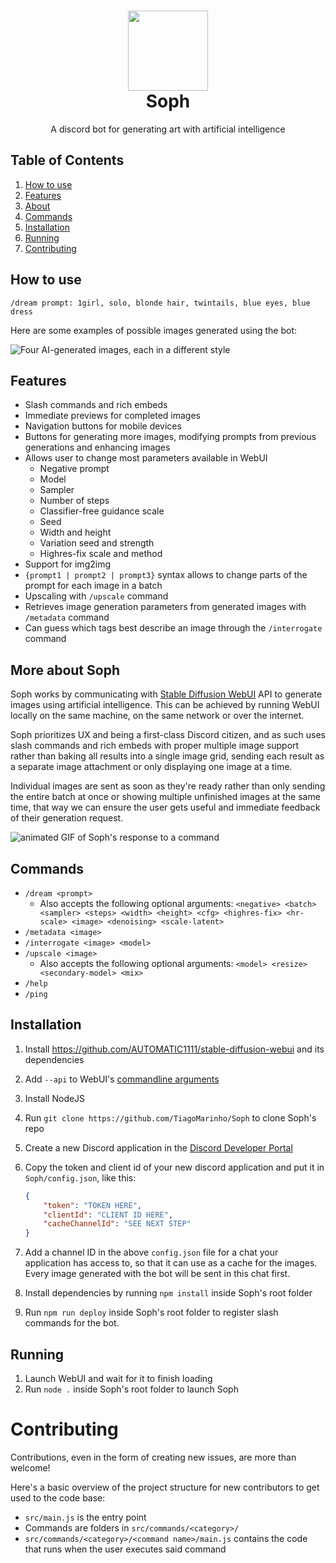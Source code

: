 <h1 align="center"><img src="https://i.imgur.com/5Fxwmfv.png" width="128"><br/>Soph</h1>
<p align="center">A discord bot for generating art with artificial intelligence</p>

## Table of Contents

1. [How to use](#how-to-use)
2. [Features](#features)
3. [About](#more-about-soph)
3. [Commands](#commands)
3. [Installation](#installation)
4. [Running](#running)
5. [Contributing](#contributing)

## How to use

`/dream prompt: 1girl, solo, blonde hair, twintails, blue eyes, blue dress`

Here are some examples of possible images generated using the bot:

![Four AI-generated images, each in a different style](https://i.imgur.com/ywBp1O0.jpg)

## Features

- Slash commands and rich embeds
- Immediate previews for completed images
- Navigation buttons for mobile devices
- Buttons for generating more images, modifying prompts from previous generations and enhancing images
- Allows user to change most parameters available in WebUI
	- Negative prompt
	- Model
	- Sampler
	- Number of steps
	- Classifier-free guidance scale
	- Seed
	- Width and height
	- Variation seed and strength
	- Highres-fix scale and method
- Support for img2img
- `{prompt1 | prompt2 | prompt3}` syntax allows to change parts of the prompt for each image in a batch
- Upscaling with `/upscale` command
- Retrieves image generation parameters from generated images with `/metadata` command
- Can guess which tags best describe an image through the `/interrogate` command

## More about Soph

Soph works by communicating with [Stable Diffusion WebUI](https://github.com/AUTOMATIC1111/stable-diffusion-webui) API to generate images using artificial intelligence. This can be achieved by running WebUI locally on the same machine, on the same network or over the internet.

Soph prioritizes UX and being a first-class Discord citizen, and as such uses slash commands and rich embeds with proper multiple image support rather than baking all results into a single image grid, sending each result as a separate image attachment or only displaying one image at a time.

Individual images are sent as soon as they're ready rather than only sending the entire batch at once or showing multiple unfinished images at the same time, that way we can ensure the user gets useful and immediate feedback of their generation request.

![animated GIF of Soph's response to a command](https://i.imgur.com/cc5NohO.gif)

## Commands

* `/dream <prompt>`
	* Also accepts the following optional arguments: `<negative> <batch> <sampler> <steps> <width> <height> <cfg> <highres-fix> <hr-scale> <image> <denoising> <scale-latent>`
* `/metadata <image>`
* `/interrogate <image> <model>`
* `/upscale <image>` 
	* Also accepts the following optional arguments: `<model> <resize> <secondary-model> <mix>`
* `/help`
* `/ping`

## Installation

1. Install https://github.com/AUTOMATIC1111/stable-diffusion-webui and its dependencies
2. Add `--api` to WebUI's [commandline arguments](https://github.com/AUTOMATIC1111/stable-diffusion-webui/wiki/Command-Line-Arguments-and-Settings)
3. Install NodeJS
4. Run `git clone https://github.com/TiagoMarinho/Soph` to clone Soph's repo
5. Create a new Discord application in the [Discord Developer Portal](https://discord.com/developers/applications)
6. Copy the token and client id of your new discord application and put it in `Soph/config.json`, like this:

	```json
	{
		"token": "TOKEN HERE",
		"clientId": "CLIENT ID HERE",
		"cacheChannelId": "SEE NEXT STEP"
	}
	```
7. Add a channel ID in the above `config.json` file for a chat your application has access to, so that it can use as a cache for the images. Every image generated with the bot will be sent in this chat first.
8. Install dependencies by running `npm install` inside Soph's root folder
9. Run `npm run deploy` inside Soph's root folder to register slash commands for the bot.

## Running

1. Launch WebUI and wait for it to finish loading
2. Run `node .` inside Soph's root folder to launch Soph

# Contributing

Contributions, even in the form of creating new issues, are more than welcome! 

Here's a basic overview of the project structure for new contributors to get used to the code base:

* `src/main.js` is the entry point
* Commands are folders in `src/commands/<category>/`
* `src/commands/<category>/<command name>/main.js` contains the code that runs when the user executes said command

